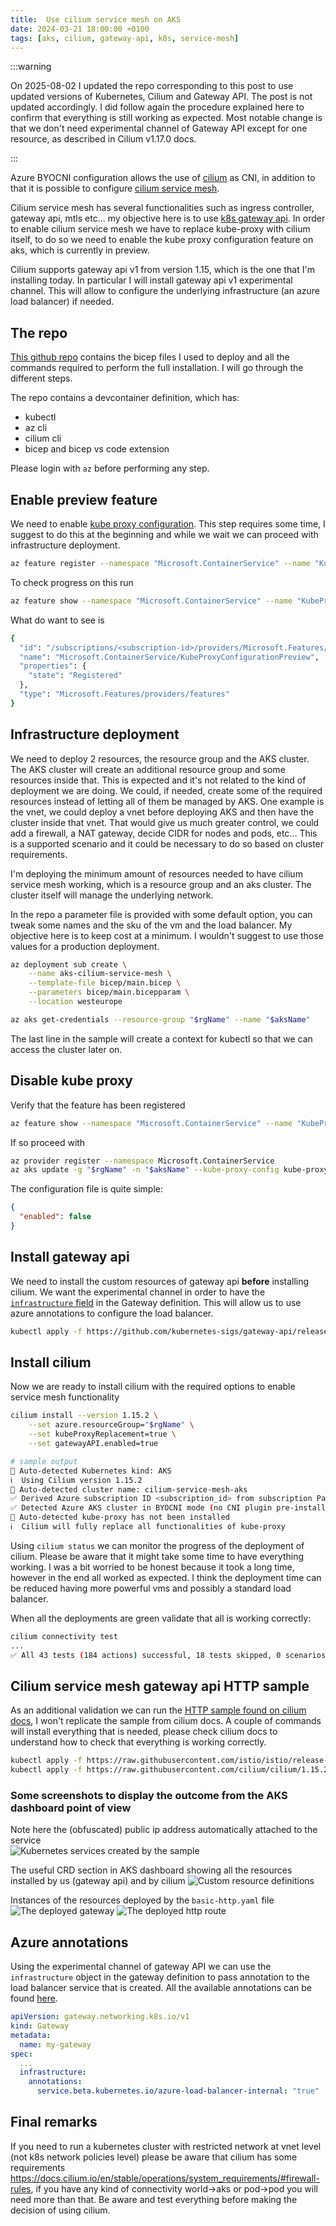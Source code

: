 ```yaml
---
title:  Use cilium service mesh on AKS
date: 2024-03-21 18:00:00 +0100
tags: [aks, cilium, gateway-api, k8s, service-mesh]
---
```


:::warning

On 2025-08-02 I updated the repo corresponding to this post to use updated versions of Kubernetes, Cilium and Gateway API. The post is not updated accordingly. I did follow again the procedure explained here to confirm that everything is still working as expected. Most notable change is that we don't need experimental channel of Gateway API except for one resource, as described in Cilium v1.17.0 docs.

:::

Azure BYOCNI configuration allows the use of [cilium](https://cilium.io/) as CNI, in addition to that it is possible to configure [cilium service mesh](https://docs.cilium.io/en/stable/network/servicemesh/#servicemesh-root).

Cilium service mesh has several functionalities such as ingress controller, gateway api, mtls etc... my objective here is to use [k8s gateway api](https://gateway-api.sigs.k8s.io/). In order to enable cilium service mesh we have to replace kube-proxy with cilium itself, to do so we need to enable the kube proxy configuration feature on aks, which is currently in preview.

Cilium supports gateway api v1 from version 1.15, which is the one that I'm installing today. In particular I will install gateway api v1 experimental channel. This will allow to configure the underlying infrastructure (an azure load balancer) if needed. 

<!-- truncate -->

## The repo

[This github repo](https://github.com/davidelettieri/aks-cilium-service-mesh) contains the bicep files I used to deploy and all the commands required to perform the full installation. I will go through the different steps.

The repo contains a devcontainer definition, which has:
- kubectl
- az cli
- cilium cli
- bicep and bicep vs code extension

Please login with `az` before performing any step.

## Enable preview feature

We need to enable [kube proxy configuration](https://learn.microsoft.com/en-us/azure/aks/configure-kube-proxy). This step requires some time, I suggest to do this at the beginning and while we wait we can proceed with infrastructure deployment.

```bash title="Install preview kube proxy configuration feature"
az feature register --namespace "Microsoft.ContainerService" --name "KubeProxyConfigurationPreview"
```

To check progress on this run

```bash title="Check feature registration status"
az feature show --namespace "Microsoft.ContainerService" --name "KubeProxyConfigurationPreview"
```

What do want to see is

```bash title="Feature is registered"
{
  "id": "/subscriptions/<subscription-id>/providers/Microsoft.Features/providers/Microsoft.ContainerService/features/KubeProxyConfigurationPreview",
  "name": "Microsoft.ContainerService/KubeProxyConfigurationPreview",
  "properties": {
    "state": "Registered"
  },
  "type": "Microsoft.Features/providers/features"
}
```

## Infrastructure deployment

We need to deploy 2 resources, the resource group and the AKS cluster. The AKS cluster will create an additional resource group and some resources inside that. This is expected and it's not related to the kind of deployment we are doing. We could, if needed, create some of the required resources instead of letting all of them be managed by AKS. One example is the vnet, we could deploy a vnet before deploying AKS and then have the cluster inside that vnet. That would give us much greater control, we could add a firewall, a NAT gateway, decide CIDR for nodes and pods, etc... This is a supported scenario and it could be necessary to do so based on cluster requirements.

I'm deploying the minimum amount of resources needed to have cilium service mesh working, which is a resource group and an aks cluster. The cluster itself will manage the underlying network.

In the repo a parameter file is provided with some default option, you can tweak some names and the sku of the vm and the load balancer. My objective here is to keep cost at a minimum. I wouldn't suggest to use those values for a production deployment.

```bash title="Deploy AKS"
az deployment sub create \
    --name aks-cilium-service-mesh \
    --template-file bicep/main.bicep \
    --parameters bicep/main.bicepparam \
    --location westeurope

az aks get-credentials --resource-group "$rgName" --name "$aksName"
```

The last line in the sample will create a context for kubectl so that we can access the cluster later on.

## Disable kube proxy

Verify that the feature has been registered

```bash title="Check feature registration status"
az feature show --namespace "Microsoft.ContainerService" --name "KubeProxyConfigurationPreview"
```

If so proceed with 


```bash title="Disable kube proxy"
az provider register --namespace Microsoft.ContainerService
az aks update -g "$rgName" -n "$aksName" --kube-proxy-config kube-proxy.json
```

The configuration file is quite simple:

```json title="kube-proxy.json"
{
  "enabled": false
}
```

## Install gateway api

We need to install the custom resources of gateway api **before** installing cilium. We want the experimental channel in order to have the [`infrastructure` field](https://gateway-api.sigs.k8s.io/reference/spec/#gateway.networking.k8s.io/v1.GatewayInfrastructure) in the Gateway definition. This will allow us to use azure annotations to configure the load balancer.

```bash title="Install gateway api with kubectl"
kubectl apply -f https://github.com/kubernetes-sigs/gateway-api/releases/download/v1.0.0/experimental-install.yaml
```

## Install cilium

Now we are ready to install cilium with the required options to enable service mesh functionality

```bash
cilium install --version 1.15.2 \
    --set azure.resourceGroup="$rgName" \
    --set kubeProxyReplacement=true \
    --set gatewayAPI.enabled=true

# sample output
🔮 Auto-detected Kubernetes kind: AKS
ℹ️  Using Cilium version 1.15.2
🔮 Auto-detected cluster name: cilium-service-mesh-aks
✅ Derived Azure subscription ID <subscription_id> from subscription Pay-As-You-Go
✅ Detected Azure AKS cluster in BYOCNI mode (no CNI plugin pre-installed)
🔮 Auto-detected kube-proxy has not been installed
ℹ️  Cilium will fully replace all functionalities of kube-proxy
```

Using `cilium status` we can monitor the progress of the deployment of cilium. Please be aware that it might take some time to have everything working. I was a bit worried to be honest because it took a long time, however in the end all worked as expected. I think the deployment time can be reduced having more powerful vms and possibly a standard load balancer.

When all the deployments are green validate that all is working correctly:

```bash title="Execute cilium test suite"
cilium connectivity test
...
✅ All 43 tests (184 actions) successful, 18 tests skipped, 0 scenarios skipped.
```

## Cilium service mesh gateway api HTTP sample

As an additional validation we can run the [HTTP sample found on cilium docs](https://docs.cilium.io/en/stable/network/servicemesh/gateway-api/http/), I won't replicate the sample from cilium docs. A couple of commands will install everything that is needed, please check cilium docs to understand how to check that everything is working correctly.

```bash title="Install sample app and gateway"
kubectl apply -f https://raw.githubusercontent.com/istio/istio/release-1.11/samples/bookinfo/platform/kube/bookinfo.yaml
kubectl apply -f https://raw.githubusercontent.com/cilium/cilium/1.15.2/examples/kubernetes/gateway/basic-http.yaml
```

### Some screenshots to display the outcome from the AKS dashboard point of view

Note here the (obfuscated) public ip address automatically attached to the service  
<img src="/img/services.png" alt="Kubernetes services created by the sample" />

The useful CRD section in AKS dashboard showing all the resources installed by us (gateway api) and by cilium
<img src="/img/crd.png" alt="Custom resource definitions" />

Instances of the resources deployed by the `basic-http.yaml` file
<img src="/img/gateway.png" alt="The deployed gateway" />
<img src="/img/http-route.png" alt="The deployed http route" />

## Azure annotations

Using the experimental channel of gateway API we can use the `infrastructure` object in the gateway definition to pass annotation to the load balancer service that is created. All the available annotations can be found [here](https://cloud-provider-azure.sigs.k8s.io/topics/loadbalancer/#loadbalancer-annotations).

```yaml
apiVersion: gateway.networking.k8s.io/v1
kind: Gateway
metadata:
  name: my-gateway
spec:
  ...
  infrastructure:
    annotations:
      service.beta.kubernetes.io/azure-load-balancer-internal: "true"
```

## Final remarks

If you need to run a kubernetes cluster with restricted network at vnet level (not k8s network policies level) please be aware that cilium has some requirements https://docs.cilium.io/en/stable/operations/system_requirements/#firewall-rules, if you have any kind of connectivity world->aks or pod->pod you will need more than that. Be aware and test everything before making the decision of using cilium.